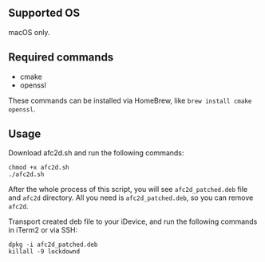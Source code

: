 ## Supported OS
macOS only.

## Required commands
- cmake
- openssl

These commands can be installed via HomeBrew, like `brew install cmake openssl`.

## Usage
Download afc2d.sh and run the following commands:
```
chmod +x afc2d.sh
./afc2d.sh
```
After the whole process of this script, you will see `afc2d_patched.deb` file and `afc2d` directory.
All you need is `afc2d_patched.deb`, so you can remove `afc2d`.

Transport created deb file to your iDevice, and run the following commands in iTerm2 or via SSH:
```
dpkg -i afc2d_patched.deb
killall -9 lockdownd
```
